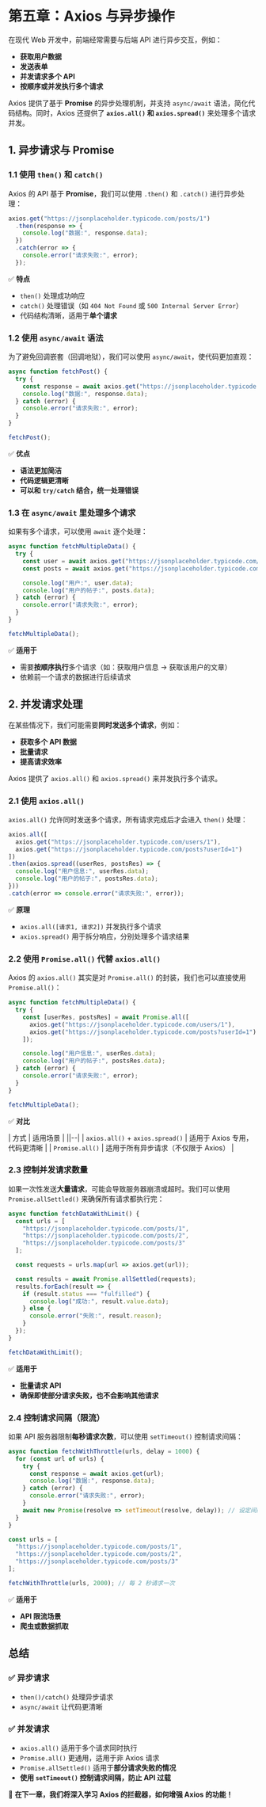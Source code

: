 # **第五章：Axios 与异步操作**

在现代 Web 开发中，前端经常需要与后端 API 进行异步交互，例如：

- **获取用户数据**
- **发送表单**
- **并发请求多个 API**
- **按顺序或并发执行多个请求**

Axios 提供了基于 **Promise** 的异步处理机制，并支持 `async/await` 语法，简化代码结构。同时，Axios 还提供了 **`axios.all()` 和 `axios.spread()`** 来处理多个请求并发。

## **1. 异步请求与 Promise**

### **1.1 使用 `then()` 和 `catch()`**

Axios 的 API 基于 **Promise**，我们可以使用 `.then()` 和 `.catch()` 进行异步处理：

```javascript
axios.get("https://jsonplaceholder.typicode.com/posts/1")
  .then(response => {
    console.log("数据:", response.data);
  })
  .catch(error => {
    console.error("请求失败:", error);
  });
```

✅ **特点**

- `then()` 处理成功响应
- `catch()` 处理错误（如 `404 Not Found` 或 `500 Internal Server Error`）
- 代码结构清晰，适用于**单个请求**

### **1.2 使用 `async/await` 语法**

为了避免回调嵌套（回调地狱），我们可以使用 `async/await`，使代码更加直观：

```javascript
async function fetchPost() {
  try {
    const response = await axios.get("https://jsonplaceholder.typicode.com/posts/1");
    console.log("数据:", response.data);
  } catch (error) {
    console.error("请求失败:", error);
  }
}

fetchPost();
```

✅ **优点**

- **语法更加简洁**
- **代码逻辑更清晰**
- **可以和 `try/catch` 结合，统一处理错误**

### **1.3 在 `async/await` 里处理多个请求**

如果有多个请求，可以使用 `await` 逐个处理：

```javascript
async function fetchMultipleData() {
  try {
    const user = await axios.get("https://jsonplaceholder.typicode.com/users/1");
    const posts = await axios.get("https://jsonplaceholder.typicode.com/posts?userId=1");

    console.log("用户:", user.data);
    console.log("用户的帖子:", posts.data);
  } catch (error) {
    console.error("请求失败:", error);
  }
}

fetchMultipleData();
```

✅ **适用于**

- 需要**按顺序执行**多个请求（如：获取用户信息 → 获取该用户的文章）
- 依赖前一个请求的数据进行后续请求

## **2. 并发请求处理**

在某些情况下，我们可能需要**同时发送多个请求**，例如：

- **获取多个 API 数据**
- **批量请求**
- **提高请求效率**

Axios 提供了 `axios.all()` 和 `axios.spread()` 来并发执行多个请求。

### **2.1 使用 `axios.all()`**

`axios.all()` 允许同时发送多个请求，所有请求完成后才会进入 `then()` 处理：

```javascript
axios.all([
  axios.get("https://jsonplaceholder.typicode.com/users/1"),
  axios.get("https://jsonplaceholder.typicode.com/posts?userId=1")
])
.then(axios.spread((userRes, postsRes) => {
  console.log("用户信息:", userRes.data);
  console.log("用户的帖子:", postsRes.data);
}))
.catch(error => console.error("请求失败:", error));
```

✅ **原理**

- `axios.all([请求1, 请求2])` 并发执行多个请求
- `axios.spread()` 用于拆分响应，分别处理多个请求结果

### **2.2 使用 `Promise.all()` 代替 `axios.all()`**

Axios 的 `axios.all()` 其实是对 `Promise.all()` 的封装，我们也可以直接使用 `Promise.all()`：

```javascript
async function fetchMultipleData() {
  try {
    const [userRes, postsRes] = await Promise.all([
      axios.get("https://jsonplaceholder.typicode.com/users/1"),
      axios.get("https://jsonplaceholder.typicode.com/posts?userId=1")
    ]);

    console.log("用户信息:", userRes.data);
    console.log("用户的帖子:", postsRes.data);
  } catch (error) {
    console.error("请求失败:", error);
  }
}

fetchMultipleData();
```

✅ **对比**

| 方式 | 适用场景 |
||--|
| `axios.all()` + `axios.spread()` | 适用于 Axios 专用，代码更清晰 |
| `Promise.all()` | 适用于所有异步请求（不仅限于 Axios） |

### **2.3 控制并发请求数量**

如果一次性发送**大量请求**，可能会导致服务器崩溃或超时。我们可以使用 `Promise.allSettled()` 来确保所有请求都执行完：

```javascript
async function fetchDataWithLimit() {
  const urls = [
    "https://jsonplaceholder.typicode.com/posts/1",
    "https://jsonplaceholder.typicode.com/posts/2",
    "https://jsonplaceholder.typicode.com/posts/3"
  ];

  const requests = urls.map(url => axios.get(url));

  const results = await Promise.allSettled(requests);
  results.forEach(result => {
    if (result.status === "fulfilled") {
      console.log("成功:", result.value.data);
    } else {
      console.error("失败:", result.reason);
    }
  });
}

fetchDataWithLimit();
```

✅ **适用于**

- **批量请求 API**
- **确保即使部分请求失败，也不会影响其他请求**

### **2.4 控制请求间隔（限流）**

如果 API 服务器限制**每秒请求次数**，可以使用 `setTimeout()` 控制请求间隔：

```javascript
async function fetchWithThrottle(urls, delay = 1000) {
  for (const url of urls) {
    try {
      const response = await axios.get(url);
      console.log("数据:", response.data);
    } catch (error) {
      console.error("请求失败:", error);
    }
    await new Promise(resolve => setTimeout(resolve, delay)); // 设定间隔
  }
}

const urls = [
  "https://jsonplaceholder.typicode.com/posts/1",
  "https://jsonplaceholder.typicode.com/posts/2",
  "https://jsonplaceholder.typicode.com/posts/3"
];

fetchWithThrottle(urls, 2000); // 每 2 秒请求一次
```

✅ **适用于**

- **API 限流场景**
- **爬虫或数据抓取**

## **总结**

### **✅ 异步请求**

- `then()/catch()` 处理异步请求
- `async/await` 让代码更清晰

### **✅ 并发请求**

- `axios.all()` 适用于多个请求同时执行
- `Promise.all()` 更通用，适用于非 Axios 请求
- `Promise.allSettled()` 适用于**部分请求失败的情况**
- **使用 `setTimeout()` 控制请求间隔，防止 API 过载**

🚀 **在下一章，我们将深入学习 Axios 的拦截器，如何增强 Axios 的功能！**
